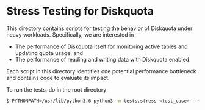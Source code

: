 # Stress Testing for Diskquota

This directory contains scripts for testing the behavior of Diskquota under heavy workloads. Specifically, we are interested in

- The performance of Diskquota itself for monitoring active tables and updating quota usage, and
- The performance of reading and writing data with Diskquota enabled.

Each script in this directory identifies one potential performance bottleneck and contains code to evaluate its impact.

To run the tests, do in the root directory:
```bash
$ PYTHONPATH=/usr/lib/python3.6 python3 -m tests.stress <test_case> --<arg1_name>=<arg1_val> --<arg2_name>=<arg2_val> ...
```